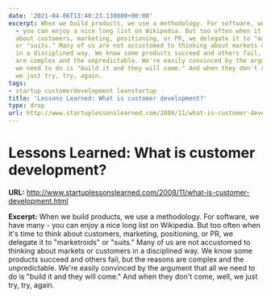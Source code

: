 ```yaml
---
date: '2021-04-06T13:40:23.130000+00:00'
excerpt: When we build products, we use a methodology. For software, we have many
  - you can enjoy a nice long list on Wikipedia. But too often when it's time to think
  about customers, marketing, positioning, or PR, we delegate it to "marketroids"
  or "suits." Many of us are not accustomed to thinking about markets or customers
  in a disciplined way. We know some products succeed and others fail, but the reasons
  are complex and the unpredictable. We're easily convinced by the argument that all
  we need to do is "build it and they will come." And when they don't come, well,
  we just try, try, again.
tags:
- startup customerdevelopment leanstartup
title: 'Lessons Learned: What is customer development?'
type: drop
url: http://www.startuplessonslearned.com/2008/11/what-is-customer-development.html
---
```


# Lessons Learned: What is customer development?

**URL:** http://www.startuplessonslearned.com/2008/11/what-is-customer-development.html

**Excerpt:** When we build products, we use a methodology. For software, we have many - you can enjoy a nice long list on Wikipedia. But too often when it's time to think about customers, marketing, positioning, or PR, we delegate it to "marketroids" or "suits." Many of us are not accustomed to thinking about markets or customers in a disciplined way. We know some products succeed and others fail, but the reasons are complex and the unpredictable. We're easily convinced by the argument that all we need to do is "build it and they will come." And when they don't come, well, we just try, try, again.
